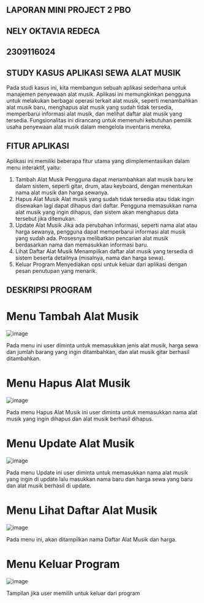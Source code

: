 ## LAPORAN MINI PROJECT 2 PBO 
## NELY OKTAVIA REDECA 
## 2309116024 

## STUDY KASUS APLIKASI SEWA ALAT MUSIK 
Pada studi kasus ini, kita membangun sebuah aplikasi sederhana untuk manajemen penyewaan alat musik. Aplikasi ini memungkinkan pengguna untuk melakukan berbagai operasi terkait alat musik, seperti menambahkan alat musik baru, menghapus alat musik yang sudah tidak tersedia, memperbarui informasi alat musik, dan melihat daftar alat musik yang tersedia. Fungsionalitas ini dirancang untuk memenuhi kebutuhan pemilik usaha penyewaan alat musik dalam mengelola inventaris mereka.

## FITUR APLIKASI 
Aplikasi ini memiliki beberapa fitur utama yang diimplementasikan dalam menu interaktif, yaitu:
1. Tambah Alat Musik
Pengguna dapat menambahkan alat musik baru ke dalam sistem, seperti gitar, drum, atau keyboard, dengan menentukan nama alat musik dan harga sewanya.
2. Hapus Alat Musik
Alat musik yang sudah tidak tersedia atau tidak ingin disewakan lagi dapat dihapus dari daftar. Pengguna memasukkan nama alat musik yang ingin dihapus, dan sistem akan menghapus data tersebut jika ditemukan.
3. Update Alat Musik
Jika ada perubahan informasi, seperti nama alat atau harga sewanya, pengguna dapat memperbarui informasi alat musik yang sudah ada. Prosesnya melibatkan pencarian alat musik berdasarkan nama dan memasukkan informasi baru.
4. Lihat Daftar Alat Musik
Menampilkan daftar alat musik yang tersedia di sistem beserta detailnya (misalnya, nama dan harga sewa).
5. Keluar Program
Menyediakan opsi untuk keluar dari aplikasi dengan pesan penutupan yang menarik.

## DESKRIPSI PROGRAM 

# Menu Tambah Alat Musik
![image](https://github.com/user-attachments/assets/5d5107a7-02f1-4a81-8855-796d99922ffc)

Pada menu ini user diminta untuk memasukkan jenis alat musik, harga sewa dan jumlah barang yang ingin ditambahkan, dan alat musik gitar berhasil ditambahkan.

# Menu Hapus Alat Musik
![image](https://github.com/user-attachments/assets/93519b08-b83b-4ae2-9b61-cf513828411f)

Pada menu Hapus Alat Musik ini user diminta untuk memasukkan nama alat musik yang ingin dihapus dan alat musik berhasil dihapus.


# Menu Update Alat Musik
![image](https://github.com/user-attachments/assets/5f24c33a-01b3-4c2b-bfd0-edf8bfaeecef)

Pada menu Update ini user diminta untuk memasukkan nama alat musik yang ingin di update lalu masukkan nama baru dan harga sewa yang baru dan alat musik berhasil di update.


# Menu Lihat Daftar Alat Musik
![image](https://github.com/user-attachments/assets/51a434af-e7f0-47d6-9f04-f4c7ddbb8311)

Pada menu ini, akan ditampilkan nama Daftar Alat Musik dan harga.

# Menu Keluar Program
![image](https://github.com/user-attachments/assets/94f04c4f-7b84-4d78-87b3-29ca72a57053)

Tampilan jika user memilih untuk keluar dari program










